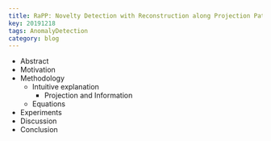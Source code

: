 ```yaml
---
title: RaPP: Novelty Detection with Reconstruction along Projection Pathway
key: 20191218
tags: AnomalyDetection
category: blog
---
```


- Abstract
- Motivation
- Methodology
	- Intuitive explanation
		- Projection and Information
	- Equations
- Experiments
- Discussion
- Conclusion